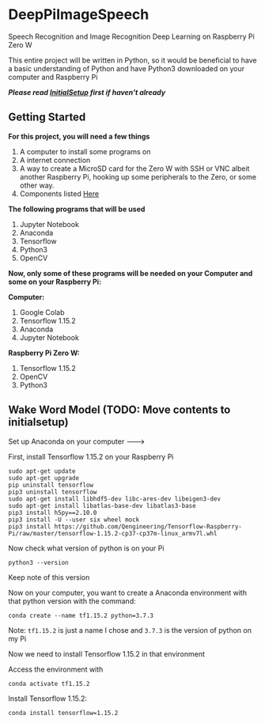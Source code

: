 # DeepPiImageSpeech
Speech Recognition and Image Recognition Deep Learning on Raspberry Pi Zero W

This entire project will be written in Python, so it would be beneficial to have a basic understanding of Python and have Python3 downloaded on your computer and Raspberry Pi

***Please read [InitialSetup](https://github.com/michealcarac/DeepPi/blob/main/InitialSetup.md) first if haven't already***

## Getting Started
**For this project, you will need a few things**
1. A computer to install some programs on
2. A internet connection
3. A way to create a MicroSD card for the Zero W with SSH or VNC albeit another Raspberry Pi, hooking up some peripherals to the Zero, or some other way.
4. Components listed [Here](https://docs.google.com/spreadsheets/d/1M7MrT1gzgztbvuXfkKRB7sXJfgQoq0oRnmKZJjNunso/edit?usp=sharing)

**The following programs that will be used**
1. Jupyter Notebook
2. Anaconda
3. Tensorflow
4. Python3
5. OpenCV

**Now, only some of these programs will be needed on your Computer and some on your Raspberry Pi:**

**Computer:**
1. Google Colab
2. Tensorflow 1.15.2
3. Anaconda
4. Jupyter Notebook

**Raspberry Pi Zero W:**
1. Tensorflow 1.15.2
2. OpenCV
4. Python3

## Wake Word Model (TODO: Move contents to initialsetup)
Set up Anaconda on your computer ---> 

First, install Tensorflow 1.15.2 on your Raspberry Pi
```
sudo apt-get update
sudo apt-get upgrade
pip uninstall tensorflow
pip3 uninstall tensorflow
sudo apt-get install libhdf5-dev libc-ares-dev libeigen3-dev
sudo apt-get install libatlas-base-dev libatlas3-base
pip3 install h5py==2.10.0
pip3 install -U --user six wheel mock
pip3 install https://github.com/Qengineering/Tensorflow-Raspberry-Pi/raw/master/tensorflow-1.15.2-cp37-cp37m-linux_armv7l.whl
```
Now check what version of python is on your Pi
```
python3 --version
```
Keep note of this version

Now on your computer, you want to create a Anaconda environment with that python version with the command:
```
conda create --name tf1.15.2 python=3.7.3 
```
Note: ```tf1.15.2``` is just a name I chose and ```3.7.3``` is the version of python on my Pi

Now we need to install Tensorflow 1.15.2 in that environment

Access the environment with 
```
conda activate tf1.15.2
```
Install Tensorflow 1.15.2:
```
conda install tensorflow=1.15.2
```




